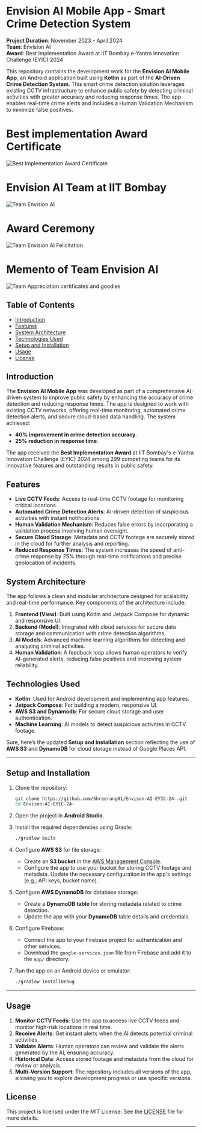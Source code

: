# Envision AI Mobile App - Smart Crime Detection System

**Project Duration**: November 2023 - April 2024  
**Team**: Envision AI  
**Award**: Best Implementation Award at IIT Bombay e-Yantra Innovation Challenge (EYIC) 2024  

This repository contains the development work for the **Envision AI Mobile App**, an Android application built using **Kotlin** as part of the **AI-Driven Crime Detection System**. This smart crime detection solution leverages existing CCTV infrastructure to enhance public safety by detecting criminal activities with greater accuracy and reducing response times. The app enables real-time crime alerts and includes a Human Validation Mechanism to minimize false positives.

# Best implementation Award Certificate
![Best Implementation Award Certificate ](https://github.com/user-attachments/assets/632e8a77-20df-4e9e-89a8-37ba96d905b3)

# Envision AI Team at IIT Bombay
![Team Envision AI ](https://github.com/user-attachments/assets/fccb5dc2-7360-47f5-b0f1-c915ef73742c)

# Award Ceremony 
![Team Envision AI Felicitation](https://github.com/user-attachments/assets/fe688c9f-ebed-4aff-aba5-42130223cb17)

# Memento of Team Envision AI
![Team Appreciation certificates and goodies](https://github.com/user-attachments/assets/f3cf530b-40c5-4c7c-89cf-e7b854b40d24)


## Table of Contents
- [Introduction](#introduction)
- [Features](#features)
- [System Architecture](#system-architecture)
- [Technologies Used](#technologies-used)
- [Setup and Installation](#setup-and-installation)
- [Usage](#usage)
- [License](#license)

## Introduction
The **Envision AI Mobile App** was developed as part of a comprehensive AI-driven system to improve public safety by enhancing the accuracy of crime detection and reducing response times. The app is designed to work with existing CCTV networks, offering real-time monitoring, automated crime detection alerts, and secure cloud-based data handling. The system achieved:
- **40% improvement in crime detection accuracy**.
- **25% reduction in response time**.

The app received the **Best Implementation Award** at IIT Bombay's e-Yantra Innovation Challenge (EYIC) 2024 among 299 competing teams for its innovative features and outstanding results in public safety.

## Features
- **Live CCTV Feeds**: Access to real-time CCTV footage for monitoring critical locations.
- **Automated Crime Detection Alerts**: AI-driven detection of suspicious activities with instant notifications.
- **Human Validation Mechanism**: Reduces false errors by incorporating a validation process involving human oversight.
- **Secure Cloud Storage**: Metadata and CCTV footage are securely stored in the cloud for further analysis and reporting.
- **Reduced Response Times**: The system increases the speed of anti-crime response by 25% through real-time notifications and precise geolocation of incidents.

## System Architecture
The app follows a clean and modular architecture designed for scalability and real-time performance. Key components of the architecture include:
1. **Frontend (View)**: Built using Kotlin and Jetpack Compose for dynamic and responsive UI.
2. **Backend (Model)**: Integrated with cloud services for secure data storage and communication with crime detection algorithms.
3. **AI Models**: Advanced machine learning algorithms for detecting and analyzing criminal activities.
4. **Human Validation**: A feedback loop allows human operators to verify AI-generated alerts, reducing false positives and improving system reliability.

## Technologies Used
- **Kotlin**: Used for Android development and implementing app features.
- **Jetpack Compose**: For building a modern, responsive UI.
- **AWS S3 and Dynamodb**: For secure cloud storage and user authentication.
- **Machine Learning**: AI models to detect suspicious activities in CCTV footage.

Sure, here’s the updated **Setup and Installation** section reflecting the use of **AWS S3** and **DynamoDB** for cloud storage instead of Google Places API.

---

## Setup and Installation

1. Clone the repository:
   ```bash
   git clone https://github.com/Shreerang01/Envison-AI-EYIC-24-.git
   cd Envison-AI-EYIC-24-
   ```

2. Open the project in **Android Studio**.

3. Install the required dependencies using Gradle:
   ```bash
   ./gradlew build
   ```

4. Configure **AWS S3** for file storage:
   - Create an **S3 bucket** in the [AWS Management Console](https://aws.amazon.com/console/).
   - Configure the app to use your bucket for storing CCTV footage and metadata. Update the necessary configuration in the app's settings (e.g., API keys, bucket name).
   
5. Configure **AWS DynamoDB** for database storage:
   - Create a **DynamoDB table** for storing metadata related to crime detection.
   - Update the app with your **DynamoDB** table details and credentials.

6. Configure Firebase:
   - Connect the app to your Firebase project for authentication and other services.
   - Download the `google-services.json` file from Firebase and add it to the `app/` directory.

7. Run the app on an Android device or emulator:
   ```bash
   ./gradlew installDebug
   ```

---
## Usage

1. **Monitor CCTV Feeds**: Use the app to access live CCTV feeds and monitor high-risk locations in real time.
2. **Receive Alerts**: Get instant alerts when the AI detects potential criminal activities.
3. **Validate Alerts**: Human operators can review and validate the alerts generated by the AI, ensuring accuracy.
4. **Historical Data**: Access stored footage and metadata from the cloud for review or analysis.
5. **Multi-Version Support**: The repository includes all versions of the app, allowing you to explore development progress or use specific versions.


## License
This project is licensed under the MIT License. See the [LICENSE](LICENSE) file for more details.

---
